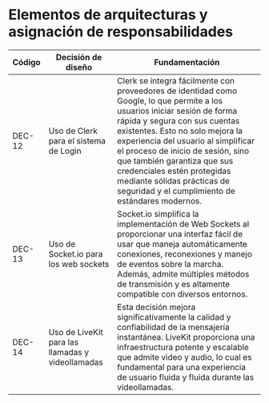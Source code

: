 # Elementos de arquitecturas y asignación de responsabilidades

| Código | Decisión de diseño                               | Fundamentación                                                                                                                                                                                                                                                                                                                                                                                                           |
| ------ | ------------------------------------------------ | ------------------------------------------------------------------------------------------------------------------------------------------------------------------------------------------------------------------------------------------------------------------------------------------------------------------------------------------------------------------------------------------------------------------------ |
| DEC-12 | Uso de Clerk para el sistema de Login            | Clerk se integra fácilmente con proveedores de identidad como Google, lo que permite a los usuarios iniciar sesión de forma rápida y segura con sus cuentas existentes. Esto no solo mejora la experiencia del usuario al simplificar el proceso de inicio de sesión, sino que también garantiza que sus credenciales estén protegidas mediante sólidas prácticas de seguridad y el cumplimiento de estándares modernos. |
| DEC-13 | Uso de Socket.io para los web sockets            | Socket.io simplifica la implementación de Web Sockets al proporcionar una interfaz fácil de usar que maneja automáticamente conexiones, reconexiones y manejo de eventos sobre la marcha. Además, admite múltiples métodos de transmisión y es altamente compatible con diversos entornos.                                                                                                                               |
| DEC-14 | Uso de LiveKit para las llamadas y videollamadas | Esta decisión mejora significativamente la calidad y confiabilidad de la mensajería instantánea. LiveKit proporciona una infraestructura potente y escalable que admite video y audio, lo cual es fundamental para una experiencia de usuario fluida y fluida durante las videollamadas.                                                                                                                                 |
